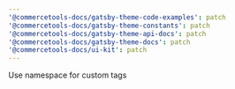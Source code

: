 ```yaml
---
'@commercetools-docs/gatsby-theme-code-examples': patch
'@commercetools-docs/gatsby-theme-constants': patch
'@commercetools-docs/gatsby-theme-api-docs': patch
'@commercetools-docs/gatsby-theme-docs': patch
'@commercetools-docs/ui-kit': patch
---
```


Use namespace for custom tags
